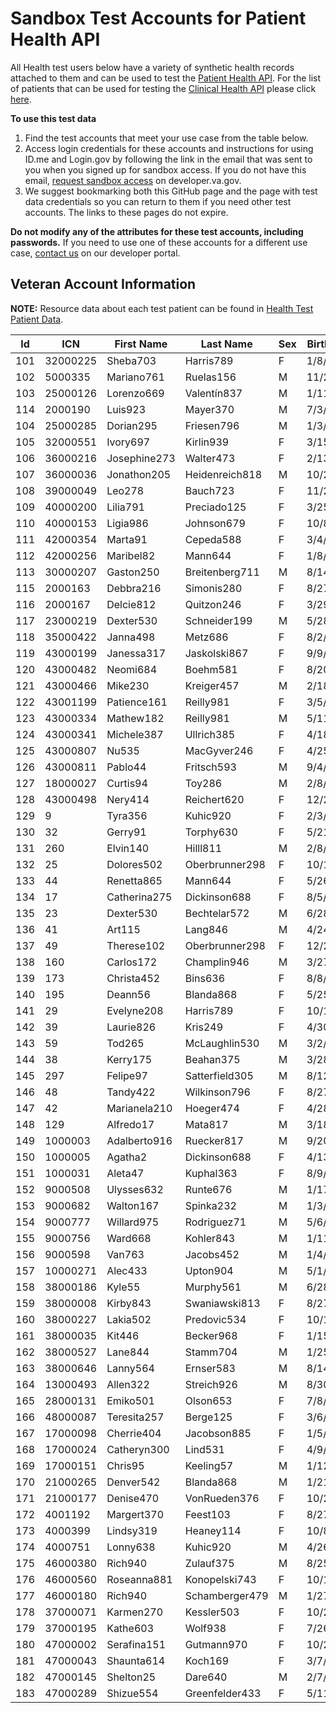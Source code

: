 # Sandbox Test Accounts for Patient Health API

All Health test users below have a variety of synthetic health records attached to them and can be used to test the [Patient Health API](https://developer.va.gov/explore/api/patient-health/docs?version=current). For the list of patients that can be used for testing the [Clinical Health API](https://developer.va.gov/explore/api/clinical-health/docs?version=current) please click [here](https://github.com/department-of-veterans-affairs/vets-api-clients/blob/master/test_accounts/clinical_health_test_accounts.md).

**To use this test data**
1. Find the test accounts that meet your use case from the table below.
2. Access login credentials for these accounts and instructions for using ID.me and Login.gov by following the link in the email that was sent to you when you signed up for sandbox access.  If you do not have this email, [request sandbox access](https://developer.va.gov/explore/api/patient-health/sandbox-access) on developer.va.gov.
3. We suggest bookmarking both this GitHub page and the page with test data credentials so you can return to them if you need other test accounts. The links to these pages do not expire.

**Do not modify any of the attributes for these test accounts, including passwords.** If you need to use one of these accounts for a different use case, [contact us](https://developer.va.gov/support/contact-us) on our developer portal.

## Veteran Account Information

**NOTE:** Resource data about each test patient can be found in [Health Test Patient Data](https://github.com/department-of-veterans-affairs/health-apis-datamart-synthetic-records/blob/qa/health-test-patient-data.xlsx). 

| Id  | ICN      | First Name   | Last Name      | Sex | Birthdate |
|-----|----------|--------------|----------------|-----|-----------|
| 101 | 32000225 | Sheba703     | Harris789      | F   | 1/8/26    |
| 102 | 5000335  | Mariano761   | Ruelas156      | M   | 11/20/07  |
| 103 | 25000126 | Lorenzo669   | Valentín837    | M   | 1/11/42   |
| 114 | 2000190  | Luis923      | Mayer370       | M   | 7/3/69    |
| 104 | 25000285 | Dorian295    | Friesen796     | M   | 1/3/92    |
| 105 | 32000551 | Ivory697     | Kirlin939      | F   | 3/15/29   |
| 106 | 36000216 | Josephine273 | Walter473      | F   | 2/13/90   |
| 107 | 36000036 | Jonathon205  | Heidenreich818 | M   | 10/28/59  |
| 108 | 39000049 | Leo278       | Bauch723       | F   | 11/29/11  |
| 109 | 40000200 | Lilia791     | Preciado125    | F   | 3/25/85   |
| 110 | 40000153 | Ligia986     | Johnson679     | F   | 10/8/82   |
| 111 | 42000354 | Marta91      | Cepeda588      | F   | 3/4/98    |
| 112 | 42000256 | Maribel82    | Mann644        | F   | 1/8/45    |
| 113 | 30000207 | Gaston250    | Breitenberg711 | M   | 8/14/69   |
| 115 | 2000163  | Debbra216    | Simonis280     | F   | 8/27/32   |
| 116 | 2000167  | Delcie812    | Quitzon246     | F   | 3/29/81   |
| 117 | 23000219 | Dexter530    | Schneider199   | M   | 5/28/66   |
| 118 | 35000422 | Janna498     | Metz686        | F   | 8/2/93    |
| 119 | 43000199 | Janessa317   | Jaskolski867   | F   | 9/9/91    |
| 120 | 43000482 | Neomi684     | Boehm581       | F   | 8/20/58   |
| 121 | 43000466 | Mike230      | Kreiger457     | M   | 2/18/94   |
| 122 | 43001199 | Patience161  | Reilly981      | F   | 3/5/97    |
| 123 | 43000334 | Mathew182    | Reilly981      | M   | 5/11/04   |
| 124 | 43000341 | Michele387   | Ullrich385     | F   | 4/18/62   |
| 125 | 43000807 | Nu535        | MacGyver246    | F   | 4/25/88   |
| 126 | 43000811 | Pablo44      | Fritsch593     | M   | 9/4/96    |
| 127 | 18000027 | Curtis94     | Toy286         | M   | 2/8/97    |
| 128 | 43000498 | Nery414      | Reichert620    | F   | 12/26/62  |
| 129 | 9        | Tyra356      | Kuhic920       | F   | 2/3/20    |
| 130 | 32       | Gerry91      | Torphy630      | F   | 5/21/67   |
| 131 | 260      | Elvin140     | Hilll811       | M   | 2/8/12    |
| 132 | 25       | Dolores502   | Oberbrunner298 | F   | 10/17/72  |
| 133 | 44       | Renetta865   | Mann644        | F   | 5/26/65   |
| 134 | 17       | Catherina275 | Dickinson688   | F   | 8/5/89    |
| 135 | 23       | Dexter530    | Bechtelar572   | M   | 6/28/22   |
| 136 | 41       | Art115       | Lang846        | M   | 4/24/47   |
| 137 | 49       | Therese102   | Oberbrunner298 | F   | 12/26/62  |
| 138 | 160      | Carlos172    | Champlin946    | M   | 3/27/70   |
| 139 | 173      | Christa452   | Bins636        | F   | 8/8/13    |
| 140 | 195      | Deann56      | Blanda868      | F   | 5/25/00   |
| 141 | 29       | Evelyne208   | Harris789      | F   | 10/17/72  |
| 142 | 39       | Laurie826    | Kris249        | F   | 4/30/56   |
| 143 | 59       | Tod265       | McLaughlin530  | M   | 3/2/55    |
| 144 | 38       | Kerry175     | Beahan375      | M   | 3/28/03   |
| 145 | 297      | Felipe97     | Satterfield305 | M   | 8/12/20   |
| 146 | 48       | Tandy422     | Wilkinson796   | F   | 8/27/32   |
| 147 | 42       | Marianela210 | Hoeger474      | F   | 4/28/48   |
| 148 | 129      | Alfredo17    | Mata817        | M   | 3/18/15   |
| 149 | 1000003  | Adalberto916 | Ruecker817     | M   | 9/20/71   |
| 150 | 1000005  | Agatha2      | Dickinson688   | F   | 4/13/66   |
| 151 | 1000031  | Aleta47      | Kuphal363      | F   | 8/9/90    |
| 152 | 9000508  | Ulysses632   | Runte676       | M   | 1/17/87   |
| 153 | 9000682  | Walton167    | Spinka232      | M   | 1/3/40    |
| 154 | 9000777  | Willard975   | Rodriguez71    | M   | 5/6/06    |
| 155 | 9000756  | Ward668      | Kohler843      | M   | 1/11/03   |
| 156 | 9000598  | Van763       | Jacobs452      | M   | 1/4/52    |
| 157 | 10000271 | Alec433      | Upton904       | M   | 5/1/83    |
| 158 | 38000186 | Kyle55       | Murphy561      | M   | 6/28/99   |
| 159 | 38000008 | Kirby843     | Swaniawski813  | F   | 8/27/32   |
| 160 | 38000227 | Lakia502     | Predovic534    | F   | 10/10/47  |
| 161 | 38000035 | Kit446       | Becker968      | F   | 1/15/16   |
| 162 | 38000527 | Lane844      | Stamm704       | M   | 1/25/53   |
| 163 | 38000646 | Lanny564     | Ernser583      | M   | 8/14/06   |
| 164 | 13000493 | Allen322     | Streich926     | M   | 8/30/91   |
| 165 | 28000131 | Emiko501     | Olson653       | F   | 7/8/44    |
| 166 | 48000087 | Teresita257  | Berge125       | F   | 3/6/07    |
| 167 | 17000098 | Cherrie404   | Jacobson885    | F   | 1/5/11    |
| 168 | 17000024 | Catheryn300  | Lind531        | F   | 4/9/80    |
| 169 | 17000151 | Chris95      | Keeling57      | M   | 1/12/12   |
| 170 | 21000265 | Denver542    | Blanda868      | M   | 1/21/79   |
| 171 | 21000177 | Denise470    | VonRueden376   | F   | 10/26/82  |
| 172 | 4001192  | Margert370   | Feest103       | F   | 8/27/32   |
| 173 | 4000399  | Lindsy319    | Heaney114      | F   | 10/8/82   |
| 174 | 4000751  | Lonny638     | Kuhic920       | M   | 4/26/81   |
| 175 | 46000380 | Rich940      | Zulauf375      | M   | 8/25/83   |
| 176 | 46000560 | Roseanna881  | Konopelski743  | F   | 10/11/92  |
| 177 | 46000180 | Rich940      | Schamberger479 | M   | 1/27/19   |
| 178 | 37000071 | Karmen270    | Kessler503     | F   | 10/22/59  |
| 179 | 37000195 | Kathe603     | Wolf938        | F   | 7/26/15   |
| 180 | 47000002 | Serafina151  | Gutmann970     | F   | 10/24/20  |
| 181 | 47000043 | Shaunta614   | Koch169        | F   | 3/7/10    |
| 182 | 47000145 | Shelton25    | Dare640        | M   | 2/7/79    |
| 183 | 47000289 | Shizue554    | Greenfelder433 | F   | 5/11/79   |
